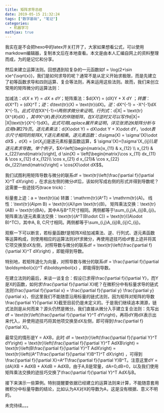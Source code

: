```yaml
---
title: 矩阵求导总结
date: 2019-05-15 21:32:24
tags: ["数学基础", "笔记"]
categories:
  - 机器学习
mathjax: true
---
```


我实在是不会把hexo中的latex开关打开了，大家如果想看公式，可以使用markdown编辑器，复制本文后在本地查看。本文是由本人汇编自网上的资料整理而成，为的是记忆和分享。

然后来建立运算法则。回想遇到较复杂的一元函数如f = \log(2+\sin x)e^{\sqrt{x}}，我们是如何求导的呢？通常不是从定义开始求极限，而是先建立了初等函数求导和四则运算、复合等法则，再来运用这些法则。故而，我们来创立常用的矩阵微分的运算法则：

加减法：$d(X\pm Y) = dX \pm dY$；矩阵乘法：$d(XY) = (dX)Y + X dY $；转置：$d(X^T) = (dX)^T$；迹：$d\text{tr}(X) = \text{tr}(dX)$。
逆：$dX^{-1} = -X^{-1}dX X^{-1}$。此式可在$XX^{-1}=I$两侧求微分来证明。
行列式：$d|X| = \text{tr}(X^{\#}dX) $，其中$X^{\#}$表示X的伴随矩阵，在X可逆时又可以写作$d|X|= |X|\text{tr}(X^{-1}dX)$。此式可用Laplace展开来证明，详见张贤达《矩阵分析与应用》第279页。
逐元素乘法：$d(X\odot Y) = dX\odot Y + X\odot dY$，$\odot$表示尺寸相同的矩阵X,Y逐元素相乘。
逐元素函数：$d\sigma(X) = \sigma'(X)\odot dX$ ，$\sigma(X) = \left[\sigma(X_{ij})\right]$是逐元素标量函数运算，$ \sigma'(X)=[\sigma'(X_{ij})]$是逐元素求导数。举个例子，$$X=\left[\begin{matrix}x_{11} & x_{12} \\ x_{21} & x_{22}\end{matrix}\right], d \sin(X) = \left[\begin{matrix}\cos x_{11} dx_{11} & \cos x_{12} d x_{12}\\ \cos x_{21} d x_{21}& \cos x_{22} dx_{22}\end{matrix}\right] = \cos(X)\odot dX$$。


我们试图利用矩阵导数与微分的联系df = \text{tr}\left(\frac{\partial f}{\partial X}^T dX\right) ，在求出左侧的微分df后，该如何写成右侧的形式并得到导数呢？这需要一些迹技巧(trace trick)：

标量套上迹：a = \text{tr}(a)
转置：\mathrm{tr}(A^T) = \mathrm{tr}(A)。
线性：\text{tr}(A\pm B) = \text{tr}(A)\pm \text{tr}(B)。
矩阵乘法交换：\text{tr}(AB) = \text{tr}(BA)，其中A与B^T尺寸相同。两侧都等于\sum_{i,j}A_{ij}B_{ji}。
矩阵乘法/逐元素乘法交换：\text{tr}(A^T(B\odot C)) = \text{tr}((A\odot B)^TC)，其中A, B, C尺寸相同。两侧都等于\sum_{i,j}A_{ij}B_{ij}C_{ij}。


观察一下可以断言，若标量函数f是矩阵X经加减乘法、逆、行列式、逐元素函数等运算构成，则使用相应的运算法则对f求微分，再使用迹技巧给df套上迹并将其它项交换至dX左侧，对照导数与微分的联系df = \text{tr}\left(\frac{\partial f}{\partial X}^T dX\right) ，即能得到导数。

特别地，若矩阵退化为向量，对照导数与微分的联系df = \frac{\partial f}{\partial \boldsymbol{x}}^T d\boldsymbol{x} ，即能得到导数。



在建立法则的最后，来谈一谈复合：假设已求得\frac{\partial f}{\partial Y}，而Y是X的函数，如何求\frac{\partial f}{\partial X}呢？在微积分中有标量求导的链式法则\frac{\partial f}{\partial x} = \frac{\partial f}{\partial y} \frac{\partial y}{\partial x}，但这里我们不能随意沿用标量的链式法则，因为矩阵对矩阵的导数\frac{\partial Y}{\partial X}截至目前仍是未定义的。于是我们继续追本溯源，链式法则是从何而来？源头仍然是微分。我们直接从微分入手建立复合法则：先写出df = \text{tr}\left(\frac{\partial f}{\partial Y}^T dY\right)，再将dY用dX表示出来代入，并使用迹技巧将其他项交换至dX左侧，即可得到\frac{\partial f}{\partial X}。

最常见的情形是Y = AXB，此时 df = \text{tr}\left(\frac{\partial f}{\partial Y}^T dY\right) = \text{tr}\left(\frac{\partial f}{\partial Y}^T AdXB\right) =  \text{tr}\left(B\frac{\partial f}{\partial Y}^T AdX\right) = \text{tr}\left((A^T\frac{\partial f}{\partial Y}B^T)^T dX\right) ，可得到\frac{\partial f}{\partial X}=A^T\frac{\partial f}{\partial Y}B^T。注意这里dY = (dA)XB + AdXB + AXdB = AdXB，由于A,B是常量，dA=0,dB=0，以及我们使用矩阵乘法交换的迹技巧交换了\frac{\partial f}{\partial Y}^T AdX与B。



接下来演示一些算例。特别提醒要依据已经建立的运算法则来计算，不能随意套用微积分中标量导数的结论，比如认为AX对X的导数为A，这是没有根据、意义不明的。

未完待续。。。